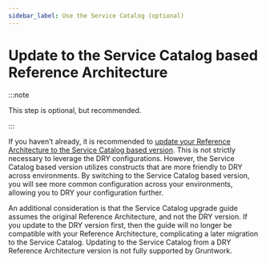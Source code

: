```yaml
---
sidebar_label: Use the Service Catalog (optional)
---
```


# Update to the Service Catalog based Reference Architecture

:::note

This step is optional, but recommended.

:::

If you haven’t already, it is recommended to [update your Reference Architecture
to the Service Catalog based
version](https://gruntwork.io/guides/upgrades/how-to-update-your-ref-arch/).
This is not strictly necessary to leverage the DRY configurations. However, the
Service Catalog based version utilizes constructs that are more friendly to DRY
across environments. By switching to the Service Catalog based version, you will
see more common configuration across your environments, allowing you to DRY your
configuration further.

An additional consideration is that the Service Catalog upgrade guide assumes
the original Reference Architecture, and not the DRY version. If you update to
the DRY version first, then the guide will no longer be compatible with your
Reference Architecture, complicating a later migration to the Service Catalog.
Updating to the Service Catalog from a DRY Reference Architecture version is not
fully supported by Gruntwork.
